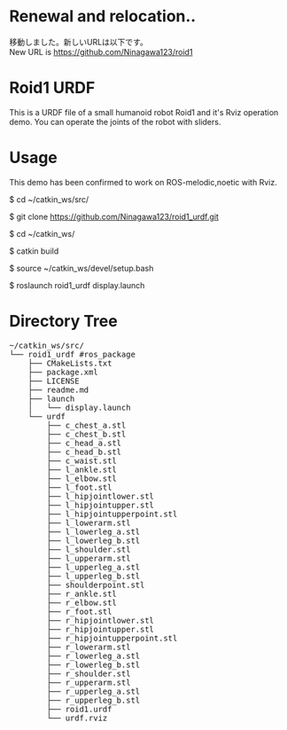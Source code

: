 # Renewal and relocation..
  
移動しました。新しいURLは以下です。  
New URL is https://github.com/Ninagawa123/roid1  
  
# Roid1 URDF

This is a URDF file of a small humanoid robot Roid1 and it's Rviz operation demo.
You can operate the joints of the robot with sliders.


# Usage

This demo has been confirmed to work on ROS-melodic,noetic with Rviz.

$ cd ~/catkin_ws/src/

$ git clone https://github.com/Ninagawa123/roid1_urdf.git

$ cd ~/catkin_ws/

$ catkin build

$ source ~/catkin_ws/devel/setup.bash

$ roslaunch roid1_urdf display.launch


# Directory Tree

<pre>
~/catkin_ws/src/
└── roid1_urdf #ros_package
    ├── CMakeLists.txt
    ├── package.xml
    ├── LICENSE
    ├── readme.md
    ├── launch
    │   └── display.launch
    └── urdf
        ├── c_chest_a.stl
        ├── c_chest_b.stl
        ├── c_head_a.stl
        ├── c_head_b.stl
        ├── c_waist.stl
        ├── l_ankle.stl
        ├── l_elbow.stl
        ├── l_foot.stl
        ├── l_hipjointlower.stl
        ├── l_hipjointupper.stl
        ├── l_hipjointupperpoint.stl
        ├── l_lowerarm.stl
        ├── l_lowerleg_a.stl
        ├── l_lowerleg_b.stl
        ├── l_shoulder.stl
        ├── l_upperarm.stl
        ├── l_upperleg_a.stl
        ├── l_upperleg_b.stl
        ├── shoulderpoint.stl
        ├── r_ankle.stl
        ├── r_elbow.stl
        ├── r_foot.stl
        ├── r_hipjointlower.stl
        ├── r_hipjointupper.stl
        ├── r_hipjointupperpoint.stl
        ├── r_lowerarm.stl
        ├── r_lowerleg_a.stl
        ├── r_lowerleg_b.stl
        ├── r_shoulder.stl
        ├── r_upperarm.stl
        ├── r_upperleg_a.stl
        ├── r_upperleg_b.stl
        ├── roid1.urdf
        └── urdf.rviz
</pre>
